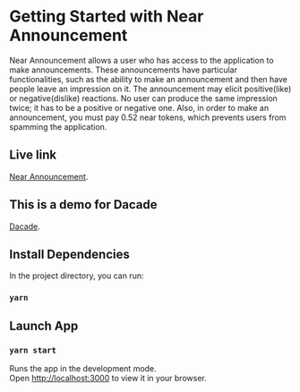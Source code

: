 # Getting Started with Near Announcement


Near Announcement allows a user who has access to the application to make announcements. These announcements have particular functionalities, such as the ability to make an announcement and then have people leave an impression on it. The announcement may elicit positive(like) or negative(dislike) reactions. No user can produce the same impression twice; it has to be a positive or negative one. Also, in order to make an announcement, you must pay 0.52 near tokens, which prevents users from spamming the application.

## Live link
[Near Announcement](https://clarencepenz.github.io/near-announcement-ui/).

## This is a demo for Dacade
[Dacade](https://dacade.org/signup?invite=cypher).


## Install Dependencies

In the project directory, you can run:

### `yarn`

## Launch App

### `yarn start`


Runs the app in the development mode.\
Open [http://localhost:3000](http://localhost:3000) to view it in your browser.

